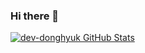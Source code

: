 ### Hi there 👋

[![dev-donghyuk GitHub Stats](https://github-readme-stats.vercel.app/api?username=dev-donghyuk&show_icons=true&theme=vue)](https://github.com/anuraghazra/github-readme-stats)
